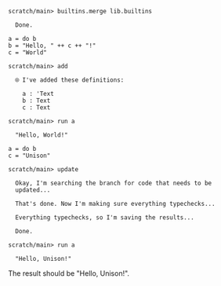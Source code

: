 ``` ucm
scratch/main> builtins.merge lib.builtins

  Done.
```

``` unison :hide
a = do b
b = "Hello, " ++ c ++ "!"
c = "World"
```

``` ucm
scratch/main> add

  ⍟ I've added these definitions:

    a : 'Text
    b : Text
    c : Text

scratch/main> run a

  "Hello, World!"
```

``` unison :hide
a = do b
c = "Unison"
```

``` ucm
scratch/main> update

  Okay, I'm searching the branch for code that needs to be
  updated...

  That's done. Now I'm making sure everything typechecks...

  Everything typechecks, so I'm saving the results...

  Done.

scratch/main> run a

  "Hello, Unison!"
```

The result should be "Hello, Unison\!".
